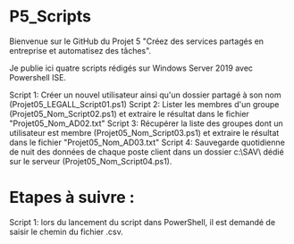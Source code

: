 # P5_Scripts
Bienvenue sur le GitHub du Projet 5 "Créez des services partagés en entreprise et automatisez des tâches".

Je publie ici quatre scripts rédigés sur Windows Server 2019 avec Powershell ISE.

Script 1: Créer un nouvel utilisateur ainsi qu'un dossier partagé à son nom (Projet05_LEGALL_Script01.ps1)
Script 2: Lister les membres d'un groupe (Projet05_Nom_Script02.ps1) et extraire le résultat dans le fichier "Projet05_Nom_AD02.txt"
Script 3: Récupérer la liste des groupes dont un utilisateur est membre (Projet05_Nom_Script03.ps1) et extraire le résultat dans le fichier "Projet05_Nom_AD03.txt"
Script 4: Sauvegarde quotidienne de nuit des données de chaque poste client dans un dossier c:\SAV\ dédié sur le serveur (Projet05_Nom_Script04.ps1).


# Etapes à suivre :

Script 1: lors du lancement du script dans PowerShell, il est demandé de saisir le chemin du fichier .csv.
